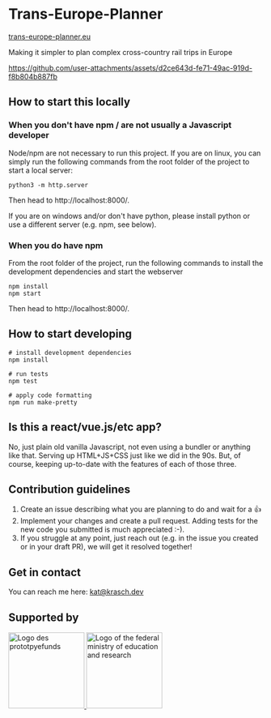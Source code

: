 # Trans-Europe-Planner

[trans-europe-planner.eu](https://trans-europe-planner.eu)

Making it simpler to plan complex cross-country rail trips in Europe



https://github.com/user-attachments/assets/d2ce643d-fe71-49ac-919d-f8b804b887fb



## How to start this locally

### When you don't have npm / are not usually a Javascript developer

Node/npm are not necessary to run this project. If you are on linux, you can simply
run the following commands from the root folder of the project to start a local server:

```
python3 -m http.server
```

Then head to http://localhost:8000/.

If you are on windows and/or don't have python, please install python or use a different
server (e.g. npm, see below).

### When you do have npm 

From the root folder of the project, run the following commands to install the 
development dependencies and start the webserver

```
npm install
npm start
```

Then head to http://localhost:8000/.

## How to start developing

```
# install development dependencies
npm install

# run tests
npm test

# apply code formatting
npm run make-pretty
```

## Is this a react/vue.js/etc app?

No, just plain old vanilla Javascript, not even using a bundler or anything like that. Serving
up HTML+JS+CSS just like we did in the 90s. But, of course, keeping up-to-date with the features
of each of those three. 

## Contribution guidelines

1. Create an issue describing what you are planning to do and wait for a :thumbsup:
2. Implement your changes and create a pull request. Adding tests for the new code you submitted
   is much appreciated :-).
3. If you struggle at any point, just reach out (e.g. in the issue you created or in your draft PR), we will get it resolved together!

## Get in contact

You can reach me here: kat@krasch.dev

## Supported by

<a href="https://prototypefund.de/">
  <img class="logo-other" src="images/logos/PrototypeFund-P-Logo.png" alt="Logo des prototpyefunds" height="150"/>
</a>
<a href="https://www.bmbf.en/">
  <img src="images/logos/bmbf_en.jpg" alt="Logo of the federal ministry of education and research" height="150"/>
</a>
